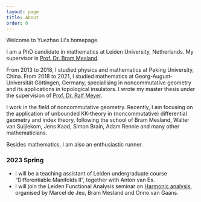 ```yaml
---
layout: page
title: About
order: 0
---
```


Welcome to Yuezhao Li's homepage.

I am a PhD candidate in mathematics at Leiden University, Netherlands. My supervisor is [Prof. Dr. Bram Mesland](https://pub.math.leidenuniv.nl/~meslandb2/).

From 2013 to 2018, I studied physics and mathematics at Peking University, China. From 2018 to 2021, I studied mathematics at Georg-August-Universität Göttingen, Germany, specialising in noncommutative geometry and its applications in topological insulators. I wrote my master thesis under the supervision of [Prof. Dr. Ralf Meyer](https://www.uni-math.gwdg.de/rameyer/).

I work in the field of noncommutative geometry. Recently, I am focusing on the application of unbounded KK-theory in (noncommutative) differential geometry and index theory, following the school of Bram Mesland, Walter van Suijlekom, Jens Kaad, Simon Brain, Adam Rennie and many other mathematicians.

Besides mathematics, I am also an enthusiastic runner.

### 2023 Spring

- I will be a teaching assistant of Leiden undergraduate course “Differentiable Manifolds II”, together with Anton van Es. 
- I will join the Leiden Functional Analysis seminar on [Harmonic analysis](https://www.math.leidenuniv.nl/~jeumfede/fasem_2023.html), organised by Marcel de Jeu, Bram Mesland and Onno van Gaans.